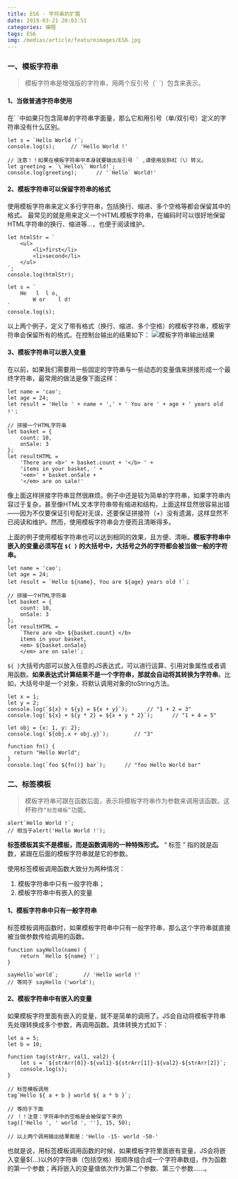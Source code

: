 ```yaml
---
title: ES6 - 字符串的扩展
date: 2019-03-21 20:03:51
categories: 编程
tags: ES6
img: /medias/article/featureimages/ES6.jpg
---
```

### 一、模板字符串

> 模板字符串是增强版的字符串，用两个反引号（\` \`）包含来表示。

#### 1、当做普通字符串使用

在\` \`中如果只包含简单的字符串字面量，那么它和用引号（单/双引号）定义的字符串没有什么区别。

```
let s = `Hello World !`;
console.log(s);     // 'Hello World !'

// 注意！！如果在模板字符串中本身就要输出反引号 ` ,请使用反斜杠（\）转义。
let greeting = `\`Hello\` World!`;
console.log(greeting);      // '`Hello` World!'
```

#### 2、模板字符串可以保留字符串的格式

使用模板字符串来定义多行字符串，包括换行、缩进、多个空格等都会保留其中的格式。
最常见的就是用来定义一个HTML模板字符串，在编码时可以很好地保留HTML字符串的换行、缩进等...，也便于阅读维护。

```
let htmlStr = `
    <ul>
        <li>first</li>
        <li>second</li>
    </ul>
`;
console.log(htmlStr);

let s = `
    He   l  l o,
        W or    l d!
`
console.log(s);
```
以上两个例子，定义了带有格式（换行、缩进、多个空格）的模板字符串，模板字符串会保留所有的格式。在控制台输出的结果如下：
![模板字符串输出结果][1]

#### 3、模板字符串可以嵌入变量
在以前，如果我们需要用一些固定的字符串与一些动态的变量值来拼接形成一个最终字符串，最常用的做法是像下面这样：

```
let name = 'cao';
let age = 24;
let result = 'Hello ' + name + ',' + ' You are ' + age + ' years old !'；

// 拼接一个HTML字符串
let basket = {
    count: 10,
    onSale: 3
};
let resultHTML = 
    'There are <b>' + basket.count + '</b> ' +
    'items in your basket, ' +
    '<em>' + basket.onSale +
    '</em> are on sale!'
```

像上面这样拼接字符串显然很麻烦。例子中还是较为简单的字符串，如果字符串内容过于复杂，甚至像HTML文本字符串带有缩进和结构，上面这样显然很容易出错——因为不仅要保证引号配对无误，还要保证拼接符（+）没有遗漏，这样显然不已阅读和维护。然而，使用模板字符串会方便而且清晰得多。

上面的例子使用模板字符串也可以达到相同的效果，且方便、清晰。**模板字符串中嵌入的变量必须写在 `${ }` 的大括号中，大括号之外的字符都会被当做一般的字符串。**

```
let name = 'cao';
let age = 24;
let result = `Hello ${name}, You are ${age} years old !`；

// 拼接一个HTML字符串
let basket = {
    count: 10,
    onSale: 3
};
let resultHTML = 
    `There are <b> ${basket.count} </b>
    items in your basket,
    <em> ${basket.onSale}
    </em> are on sale!`;
```

`${ }`大括号内部可以放入任意的JS表达式，可以进行运算、引用对象属性或者调用函数。**如果表达式计算结果不是一个字符串，那就会自动将其转换为字符串**。比如，大括号中是一个对象，将默认调用对象的toString方法。

```
let x = 1;
let y = 2;
console.log(`${x} + ${y} = ${x + y}`);      // "1 + 2 = 3"
console.log(`${x} + ${y * 2} = ${x + y * 2}`);      // "1 + 4 = 5"

let obj = {x: 1, y: 2};
console.log(`${obj.x + obj.y}`);        // "3"

function fn() {
  return "Hello World";
}
console.log(`foo ${fn()} bar`);      // "foo Hello World bar"
```

### 二、标签模板

> 模板字符串可跟在函数后面，表示将模板字符串作为参数来调用该函数。这杯称作`“标签模板”`功能。

```
alert`Hello World !`;
// 相当于alert('Hello World !');
```

**标签模板其实不是模板，而是函数调用的一种特殊形式。** “ 标签 ” 指的就是函数，紧跟在后面的模板字符串就是它的参数。

使用标签模板调用函数大致分为两种情况：
 1. 模板字符串中只有一般字符串；
 2. 模板字符串中有嵌入的变量

#### 1、模板字符串中只有一般字符串
标签模板调用函数时，如果模板字符串中只有一般字符串，那么这个字符串就直接被当做参数传给调用的函数。

```
function sayHello(name) {
    return `Hello ${name} !`;
}

sayHello`world`;        // 'Hello world !'
// 等同于 sayHello（'world');
```

#### 2、模板字符串中有嵌入的变量
如果模板字符里面有嵌入的变量，就不是简单的调用了。JS会自动将模板字符串先处理转换成多个参数，再调用函数。具体转换方式如下：

```
let a = 5;
let b = 10;

function tag(strArr, val1, val2) {
    let s = `${strArr[0]}-${val1}-${strArr[1]}-${val2}-${strArr[2]}`;
    console.log(s);
}

// 标签模板调用
tag`Hello ${ a + b } world ${ a * b }`;

// 等同于下面
// ！！注意：字符串中的空格是会被保留下来的
tag(['Hello ', ' world ', ''], 15, 50);

// 以上两个调用输出结果都是：'Hello -15- world -50-'
```
也就是说，用标签模板调用函数的时候，如果模板字符里面嵌有变量，JS会将嵌入变量${...}以外的字符串（包括空格）按顺序组合成一个字符串数组，作为函数的第一个参数；再将嵌入的变量值依次作为第二个参数、第三个参数......。


[1]: /medias/article/coding/template-string/console-templateStr.png
